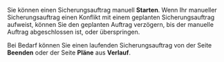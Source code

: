 Sie können einen Sicherungsauftrag manuell **Starten**. Wenn Ihr manueller Sicherungsauftrag einen Konflikt mit einem geplanten Sicherungsauftrag aufweist, können Sie den geplanten Auftrag verzögern, bis der manuelle Auftrag abgeschlossen ist, oder überspringen.

Bei Bedarf können Sie einen laufenden Sicherungsauftrag von der Seite **Beenden** oder der Seite **Pläne** aus **Verlauf**.

